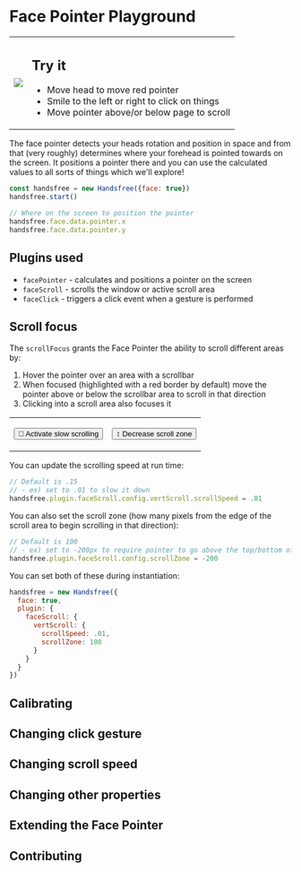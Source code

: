 # Face Pointer Playground

<table>
  <tr>
    <td class="col-6"><img src="https://media.giphy.com/media/Iv2aSMS0QTy2P5JNCX/source.gif"></td>
    <td class="col-6">
      <h2>Try it</h2>
      <ul>
        <li>Move head to move red pointer</li>
        <li>Smile to the left or right to click on things</li>
        <li>Move pointer above/or below page to scroll</li>
      </ul>
      <HandsfreeToggle text-off="Activate Face Pointer" text-on="Stop Handsfree" />
    </td>
  </tr>
</table>

The face pointer detects your heads rotation and position in space and from that (very roughly) determines where your forehead is pointed towards on the screen. It positions a pointer there and you can use the calculated values to all sorts of things which we'll explore!

```js
const handsfree = new Handsfree({face: true})
handsfree.start()

// Where on the screen to position the pointer
handsfree.face.data.pointer.x
handsfree.face.data.pointer.y
```

## Plugins used
- `facePointer` - calculates and positions a pointer on the screen
- `faceScroll` - scrolls the window or active scroll area
- `faceClick` - triggers a click event when a gesture is performed

## Scroll focus

The `scrollFocus` grants the Face Pointer the ability to scroll different areas by:

1. Hover the pointer over an area with a scrollbar
2. When focused (highlighted with a red border by default) move the pointer above or below the scrollbar area to scroll in that direction
3. Clicking into a scroll area also focuses it

<table>
  <tr>
    <td>
      <div class="demo-focus-area">
        <div><div></div></div>
      </div>
      <p><button id="demo-toggle-scroll-speed" onclick="demo.toggleScrollSpeed()" class="block">🐢 Activate slow scrolling</button></p>
    </td>
    <td>
      <div class="demo-focus-area">
        <div><div></div></div>
      </div>
      <p><button id="demo-toggle-scroll-zone" onclick="demo.toggleScrollZone()" class="block">↕ Decrease scroll zone</button></p>
    </td>
  </tr>
</table>

<script>
  window.demo = {
    // Slow scrolling speed
    toggleScrollSpeed () {
      if (handsfree.plugin.faceScroll.config.vertScroll.scrollSpeed === .01) {
        handsfree.plugin.faceScroll.config.vertScroll.scrollSpeed = .45
        document.querySelector('#demo-toggle-scroll-speed').innerHTML = '🐢 Active slow scrolling'
      } else {
        handsfree.plugin.faceScroll.config.vertScroll.scrollSpeed = .01
        document.querySelector('#demo-toggle-scroll-speed').innerHTML = '🐰 Activate fast scrolling'
      }
    },

    // Increase scrolling speed
    toggleScrollZone () {
      handsfree.plugin.faceScroll.config.vertScroll.scrollSpeed = .45
    }
  }
</script>

You can update the scrolling speed at run time:

```js
// Default is .15
// - ex) set to .01 to slow it down
handsfree.plugin.faceScroll.config.vertScroll.scrollSpeed = .01
```

You can also set the scroll zone (how many pixels from the edge of the scroll area to begin scrolling in that direction):

```js
// Default is 100
// - ex) set to -200px to require pointer to go above the top/bottom of the area
handsfree.plugin.faceScroll.config.scrollZone = -200
```

You can set both of these during instantiation:

```js
handsfree = new Handsfree({
  face: true,
  plugin: {
    faceScroll: {
      vertScroll: {
        scrollSpeed: .01,
        scrollZone: 100
      }
    }
  }
})
```

## Calibrating

## Changing click gesture

## Changing scroll speed

## Changing other properties

## Extending the Face Pointer

## Contributing